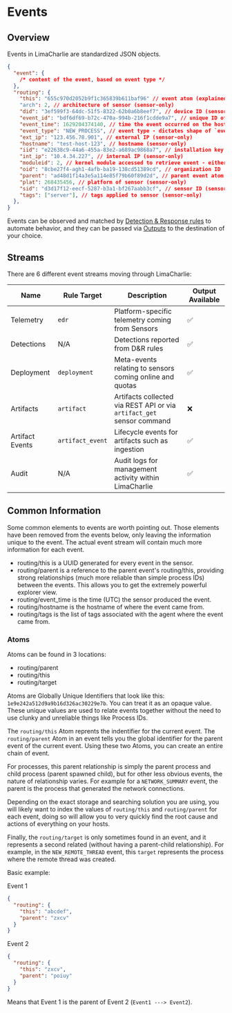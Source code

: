 # Events

## Overview

Events in LimaCharlie are standardized JSON objects. 

```json
{
  "event": {
    /* content of the event, based on event type */
  },
  "routing": {
    "this": "655c970d2052b9f1c365839b611baf96" // event atom (explained more later)
    "arch": 2, // architecture of sensor (sensor-only)
    "did": "3ef599f3-64dc-51f5-8322-62b0a6b8eef7", // device ID (sensor-only)
    "event_id": "bdf6df69-b72c-470a-994b-216f1cdde9a7", // unique ID of event
    "event_time": 1629204374140, // time the event occurred on the host
    "event_type": "NEW_PROCESS", // event type - dictates shape of `event`
    "ext_ip": "123.456.78.901", // external IP (sensor-only)
    "hostname": "test-host-123", // hostname (sensor-only)
    "iid": "e22638c9-44a6-455a-83e2-a689ac9868a7", // installation key used to install sensor (sensor-only)
    "int_ip": "10.4.34.227", // internal IP (sensor-only)
    "moduleid": 2, // kernel module accessed to retrieve event - either 2 or 5 (sensor-only)
    "oid": "8cbe27f4-agh1-4afb-ba19-138cd51389cd", // organization ID
    "parent": "ad48d1f14a3e5a114e85f79b60f89d2d", // parent event atom
    "plat": 268435456, // platform of sensor (sensor-only)
    "sid": "d3d17f12-eecf-5287-b3a1-bf267aabb3cf", // sensor ID (sensor-only)
    "tags": ["server"], // tags applied to sensor (sensor-only)
  },
}
```

Events can be observed and matched by [Detection & Response rules](dr.md) to automate behavior, and they can be passed via [Outputs](outputs.md) to the destination of your choice. 

## Streams

There are 6 different event streams moving through LimaCharlie:

| Name            | Rule Target      |  Description                                                          | Output Available |
| --------------- | ---------------- | --------------------------------------------------------------------- | ------------- |
| Telemetry       | `edr`            | Platform-specific telemetry coming from Sensors                       | ✅ |
| Detections      | N/A              | Detections reported from D&R rules                                    | ✅ |
| Deployment      | `deployment`     | Meta-events relating to sensors coming online and quotas              | ✅ |
| Artifacts       | `artifact`       | Artifacts collected via REST API or via `artifact_get` sensor command | ❌ |
| Artifact Events | `artifact_event` |  Lifecycle events for artifacts such as ingestion                     | ✅ |
| Audit           | N/A              | Audit logs for management activity within LimaCharlie                 | ✅ |


## Common Information

Some common elements to events are worth pointing out. Those elements have been removed from the events below, only leaving
the information unique to the event. The actual event stream will contain much more information for each event.

* routing/this is a UUID generated for every event in the sensor.
* routing/parent is a reference to the parent event's routing/this, providing strong relationships (much more reliable than simple process IDs)
between the events. This allows you to get the extremely powerful explorer view.
* routing/event_time is the time (UTC) the sensor produced the event.
* routing/hostname is the hostname of where the event came from.
* routing/tags is the list of tags associated with the agent where the event came from.

### Atoms
Atoms can be found in 3 locations:

* routing/parent
* routing/this
* routing/target

Atoms are Globally Unique Identifiers that look like this: `1e9e242a512d9a9b16d326ac30229e7b`. You can treat it as an opaque value. These unique values
are used to relate events together without the need to use clunky and unreliable things like Process IDs.

The `routing/this` Atom reprents the indentifier for the current event. The `routing/parent` Atom in an event tells you the global identifier for the
parent event of the current event. Using these two Atoms, you can create an entire chain of event.

For processes, this parent relationship is simply the parent process and child process (parent spawned child), but for other less obvious events, the
nature of relationship varies. For example for a `NETWORK_SUMMARY` event, the parent is the process that generated the network connections.

Depending on the exact storage and searching solution you are using, you will likely want to index the values of `routing/this` and `routing/parent` for
each event, doing so will allow you to very quickly find the root cause and actions of everything on your hosts.

Finally, the `routing/target` is only sometimes found in an event, and it represents a second related (without having a parent-child relationship). For
example, in the `NEW_REMOTE_THREAD` event, this `target` represents the process where the remote thread was created.

Basic example:

Event 1
```json
{
  "routing": {
    "this": "abcdef",
    "parent": "zxcv"
  }
}
```

Event 2
```json
{
  "routing": {
    "this": "zxcv",
    "parent": "poiuy"
  }
}
```

Means that Event 1 is the parent of Event 2 (`Event1 ---> Event2`).
